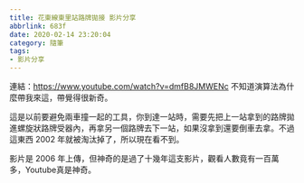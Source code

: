```yaml
---
title: 花東線東里站路牌拋接 影片分享
abbrlink: 683f
date: 2020-02-14 23:20:04
category: 隨筆
tags:
- 影片分享
---
```

連結：https://www.youtube.com/watch?v=dmfB8JMWENc
不知道演算法為什麼帶我來這，帶覺得很新奇。
<!-- more -->
這是以前要避免兩車撞一起的工具，你到達一站時，需要先把上一站拿到的路牌拋進螺旋狀路牌受器內，再拿另一個路牌去下一站，如果沒拿到還要倒車去拿。不過這東西 2002 年就被淘汰掉了，所以現在看不到。

影片是 2006 年上傳，但神奇的是過了十幾年這支影片，觀看人數竟有一百萬多，Youtube真是神奇。